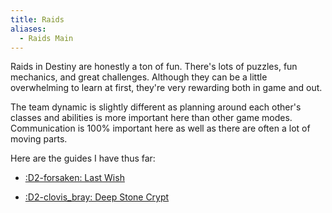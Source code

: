 ```yaml
---
title: Raids  
aliases:
  - Raids Main
---
```


  
Raids in Destiny are honestly a ton of fun. There's lots of puzzles, fun mechanics, and great challenges. Although they can be a little overwhelming to learn at first, they're very rewarding both in game and out.

The team dynamic is slightly different as planning around each other's classes and abilities is more important here than other game modes. Communication is 100% important here as well as there are often a lot of moving parts.
  
Here are the guides I have thus far:
  
<div class="grid cards" markdown>

- [:D2-forsaken: Last Wish](./Last-Wish)

- [:D2-clovis_bray: Deep Stone Crypt](./Deep-Stone-Crypt)
  
</div>  

